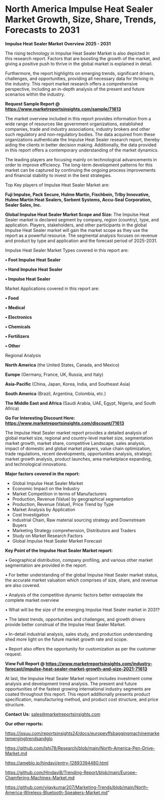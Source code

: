 # North America Impulse Heat Sealer Market Growth, Size, Share, Trends, Forecasts to 2031

<Strong> Impulse Heat Sealer Market Overview 2025 - 2031</strong>

The rising technology in Impulse Heat Sealer Market is also depicted in this research report. Factors that are boosting the growth of the market, and giving a positive push to thrive in the global market is explained in detail.

Furthermore, the report highlights on emerging trends, significant drivers, challenges, and opportunities, providing all necessary data for thriving in the industry. This report market research offers a comprehensive perspective, including an in-depth analysis of the present and future scenarios within the industry.

<strong>Request Sample Report @ <a href=https://www.marketreportsinsights.com/sample/71613>https://www.marketreportsinsights.com/sample/71613</a></strong>

The market overview included in this report provides information from a wide range of resources like government organizations, established companies, trade and industry associations, industry brokers and other such regulatory and non-regulatory bodies. The data acquired from these organizations authenticate the Impulse Heat Sealer research report, thereby aiding the clients in better decision making. Additionally, the data provided in this report offers a contemporary understanding of the market dynamics.

The leading players are focusing mainly on technological advancements in order to improve efficiency. The long-term development patterns for this market can be captured by continuing the ongoing process improvements and financial stability to invest in the best strategies.

Top Key players of Impulse Heat Sealer Market are:

<strong>Fuji Impulse, Pack Secure, Hulme Martin, Fischbein, Trlby Innovative, Hulme Martin Heat Sealers, Sorbent Systems, Accu-Seal Corporation, Sealer Sales, Inc.</strong>

<strong><b>Global Impulse Heat Sealer Market Scope and Size:</b></strong>
The Impulse Heat Sealer market is declared segment by company, region (country), type, and application. Players, stakeholders, and other participants in the global Impulse Heat Sealer market will gain the market scope as they use the report as a powerful resource. The segmental analysis focuses on revenue and product by type and application and the forecast period of 2025-2031.

Impulse Heat Sealer Market Types covered in this report are:

<strong>• Foot Impulse Heat Sealer

• Hand Impulse Heat Sealer

• Impulse Heat Sealer</strong>

Market Applications covered in this report are:

<strong>• Food

• Medical

• Electronics

• Chemicals

• Fertilizers

• Other</strong> 

Regional Analysis

<strong>North America</strong> (the United States, Canada, and Mexico)

<strong>Europe</strong> (Germany, France, UK, Russia, and Italy)

<strong>Asia-Pacific</strong> (China, Japan, Korea, India, and Southeast Asia)

<strong>South America</strong> (Brazil, Argentina, Colombia, etc.)

<strong>The Middle East and Africa</strong> (Saudi Arabia, UAE, Egypt, Nigeria, and South Africa)

<strong>Go For Interesting Discount Here: <a href=https://www.marketreportsinsights.com/discount/71613>https://www.marketreportsinsights.com/discount/71613</a></strong>

The Impulse Heat Sealer market report provides a detailed analysis of global market size, regional and country-level market size, segmentation market growth, market share, competitive Landscape, sales analysis, impact of domestic and global market players, value chain optimization, trade regulations, recent developments, opportunities analysis, strategic market growth analysis, product launches, area marketplace expanding, and technological innovations.

<strong><b>Major factors covered in the report:</b></strong>
<ul>
  <li>Global Impulse Heat Sealer Market </li>
  <li>Economic Impact on the Industry</li>
  <li>Market Competition in terms of Manufacturers</li>
  <li>Production, Revenue (Value) by geographical segmentation</li>
  <li>Production, Revenue (Value), Price Trend by Type</li>
  <li>Market Analysis by Application</li>
  <li>Cost Investigation</li>
  <li>Industrial Chain, Raw material sourcing strategy and Downstream Buyers</li>
  <li>Marketing Strategy comprehension, Distributors and Traders</li>
  <li>Study on Market Research Factors</li>
  <li>Global Impulse Heat Sealer Market Forecast</li>
</ul>

<strong><b>Key Point of the Impulse Heat Sealer Market report:</b></strong>

• Geographical distribution, company profiling, and various other market segmentation are provided in the report.

• For better understanding of the global Impulse Heat Sealer market status, the accurate market valuation which comprises of size, share, and revenue are also covered.

• Analysis of the competitive dynamic factors better extrapolate the complete market overview

• What will be the size of the emerging Impulse Heat Sealer market in 2031?

• The latest trends, opportunities and challenges, and growth drivers provide better construal of the Impulse Heat Sealer Market.

• In-detail industrial analysis, sales study, and production understanding shed more light on the future market growth rate and scope.

• Report also offers the opportunity for customization as per the customer request.

<strong><b>View Full Report @ <a href=https://www.marketreportsinsights.com/industry-forecast/impulse-heat-sealer-market-growth-and-size-2021-71613>https://www.marketreportsinsights.com/industry-forecast/impulse-heat-sealer-market-growth-and-size-2021-71613</a></b></strong>


At last, the Impulse Heat Sealer Market report includes investment come analysis and development trend analysis. The present and future opportunities of the fastest growing international industry segments are coated throughout this report. This report additionally presents product specification, manufacturing method, and product cost structure, and price structure.

<strong>Contact Us:</strong>
sales@marketreportsinsights.com

<strong>Our other reports:</strong>

<a href=https://issuu.com/reportsinsights24/docs/europevffsbaggingmachinemarketemergingtrendsandglo>https://issuu.com/reportsinsights24/docs/europevffsbaggingmachinemarketemergingtrendsandglo</a>

<a href=https://github.com/Ishi78/Research/blob/main/North-America-Pen-Drive-Market.md>https://github.com/Ishi78/Research/blob/main/North-America-Pen-Drive-Market.md</a>

<a href=https://ameblo.jp/hindavi/entry-12893394480.html>https://ameblo.jp/hindavi/entry-12893394480.html</a>

<a href=https://github.com/Hindavi8/Trending-Report/blob/main/Europe-Chamfering-Machines-Market.md>https://github.com/Hindavi8/Trending-Report/blob/main/Europe-Chamfering-Machines-Market.md</a>

<a href=https://github.com/vijaykumar207/Marketing-Trends/blob/main/North-America-Wireless-Bluetooth-Speakers-Market.md>https://github.com/vijaykumar207/Marketing-Trends/blob/main/North-America-Wireless-Bluetooth-Speakers-Market.md</a>"
